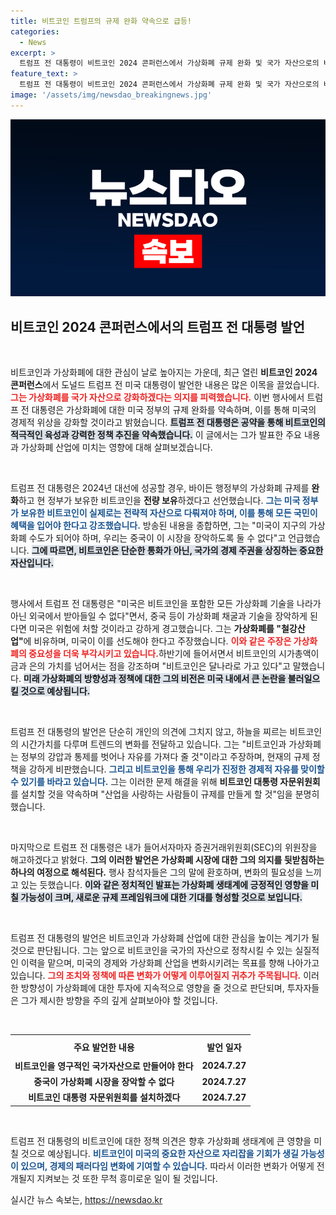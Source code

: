 ```yaml
---
title: 비트코인 트럼프의 규제 완화 약속으로 급등!
categories:
  - News
excerpt: >
  트럼프 전 대통령이 비트코인 2024 콘퍼런스에서 가상화폐 규제 완화 및 국가 자산으로의 비축을 약속하며 미국이 비트코인 슈퍼파워가 되겠다고 선언했다. 그는 중국의 장악을 경계하며, 새로운 SEC 위원장 임명 계획도 공개했다.
feature_text: >
  트럼프 전 대통령이 비트코인 2024 콘퍼런스에서 가상화폐 규제 완화 및 국가 자산으로의 비축을 약속하며 미국이 비트코인 슈퍼파워가 되겠다고 선언했다. 그는 중국의 장악을 경계하며, 새로운 SEC 위원장 임명 계획도 공개했다.
image: '/assets/img/newsdao_breakingnews.jpg'
---
```


<p><img src="/assets/img/newsdao_breakingnews.jpg" alt="bookingtag 속보" /></p>

<h2 data-ke-size="size26">비트코인 2024 콘퍼런스에서의 트럼프 전 대통령 발언</h2>

<p data-ke-size="size16">&nbsp;</p>

<p>비트코인과 가상화폐에 대한 관심이 날로 높아지는 가운데, 최근 열린 <b>비트코인 2024 콘퍼런스</b>에서 도널드 트럼프 전 미국 대통령이 발언한 내용은 많은 이목을 끌었습니다. <b><span style="color: #ee2323;">그는 가상화폐를 국가 자산으로 강화하겠다는 의지를 피력했습니다.</span></b> 이번 행사에서 트럼프 전 대통령은 가상화폐에 대한 미국 정부의 규제 완화를 약속하며, 이를 통해 미국의 경제적 위상을 강화할 것이라고 밝혔습니다. <b><span style="background-color: #21538527;">트럼프 전 대통령은 공약을 통해 비트코인의 적극적인 육성과 강력한 정책 추진을 약속했습니다.</span></b> 이 글에서는 그가 발표한 주요 내용과 가상화폐 산업에 미치는 영향에 대해 살펴보겠습니다.</p>

<p data-ke-size="size16">&nbsp;</p>

<p>트럼프 전 대통령은 2024년 대선에 성공할 경우, 바이든 행정부의 가상화폐 규제를 <b>완화</b>하고 현 정부가 보유한 비트코인을 <b>전량 보유</b>하겠다고 선언했습니다. <b><span style="color: #1a5490;">그는 미국 정부가 보유한 비트코인이 실제로는 전략적 자산으로 다뤄져야 하며, 이를 통해 모든 국민이 혜택을 입어야 한다고 강조했습니다.</span></b> 방송된 내용을 종합하면, 그는 "미국이 지구의 가상화폐 수도가 되어야 하며, 우리는 중국이 이 시장을 장악하도록 둘 수 없다"고 언급했습니다. <b><span style="background-color: #21538527;">그에 따르면, 비트코인은 단순한 통화가 아닌, 국가의 경제 주권을 상징하는 중요한 자산입니다.</span></b> </p>

<p data-ke-size="size16">&nbsp;</p>

<p>행사에서 트럼프 전 대통령은 "미국은 비트코인을 포함한 모든 가상화폐 기술을 나라가 아닌 외국에서 받아들일 수 없다"면서, 중국 등이 가상화폐 채굴과 기술을 장악하게 된다면 미국은 위험에 처할 것이라고 강하게 경고했습니다. 그는 <b>가상화폐를 "철강산업"</b>에 비유하며, 미국이 이를 선도해야 한다고 주장했습니다. <b><span style="color: #ee2323;">이와 같은 주장은 가상화폐의 중요성을 더욱 부각시키고 있습니다.</span></b>하반기에 들어서면서 비트코인의 시가총액이 금과 은의 가치를 넘어서는 점을 강조하며 "비트코인은 달나라로 가고 있다"고 말했습니다. <b><span style="background-color: #21538527;">미래 가상화폐의 방향성과 정책에 대한 그의 비전은 미국 내에서 큰 논란을 불러일으킬 것으로 예상됩니다.</span></b> </p>

<p data-ke-size="size16">&nbsp;</p>

<p>트럼프 전 대통령의 발언은 단순히 개인의 의견에 그치지 않고, 하늘을 찌르는 비트코인의 시간가치를 다루며 트렌드의 변화를 전달하고 있습니다. 그는 "비트코인과 가상화폐는 정부의 강압과 통제를 벗어나 자유를 가져다 줄 것"이라고 주장하며, 현재의 규제 정책을 강하게 비판했습니다. <b><span style="color: #1a5490;">그리고 비트코인을 통해 우리가 진정한 경제적 자유를 맞이할 수 있기를 바라고 있습니다.</span></b> 그는 이러한 문제 해결을 위해 <b>비트코인 대통령 자문위원회</b>를 설치할 것을 약속하며 "산업을 사랑하는 사람들이 규제를 만들게 할 것"임을 분명히 했습니다. </p>

<p data-ke-size="size16">&nbsp;</p>

<p>마지막으로 트럼프 전 대통령은 내가 들어서자마자 증권거래위원회(SEC)의 위원장을 해고하겠다고 밝혔다. <b>그의 이러한 발언은 가상화폐 시장에 대한 그의 의지를 뒷받침하는 하나의 여정으로 해석된다.</b> 행사 참석자들은 그의 말에 환호하며, 변화의 필요성을 느끼고 있는 듯했습니다. <b><span style="background-color: #21538527;">이와 같은 정치적인 발표는 가상화폐 생태계에 긍정적인 영향을 미칠 가능성이 크며, 새로운 규제 프레임워크에 대한 기대를 형성할 것으로 보입니다.</span></b> </p>

<p data-ke-size="size16">&nbsp;</p>

<p>트럼프 전 대통령의 발언은 비트코인과 가상화폐 산업에 대한 관심을 높이는 계기가 될 것으로 판단됩니다. 그는 앞으로 비트코인을 국가의 자산으로 정착시킬 수 있는 실질적인 이력을 맡으며, 미국의 경제와 가상화폐 산업을 변화시키려는 목표를 향해 나아가고 있습니다. <b><span style="color: #ee2323;">그의 조치와 정책에 따른 변화가 어떻게 이루어질지 귀추가 주목됩니다.</span></b> 이러한 방향성이 가상화폐에 대한 투자에 지속적으로 영향을 줄 것으로 판단되며, 투자자들은 그가 제시한 방향을 주의 깊게 살펴보아야 할 것입니다.</p>

<p data-ke-size="size16">&nbsp;</p>

<table style="width: 100%; border-collapse: collapse;">
    <tr>
        <th style="text-align: center; height: 30px;"><b>주요 발언한 내용</b></th>
        <th style="text-align: center; height: 30px;"><b>발언 일자</b></th>
    </tr>
    <tr>
        <td style="text-align: center; height: 17px;"><b>비트코인을 영구적인 국가자산으로 만들어야 한다</b></td>
        <td style="text-align: center; height: 17px;"><b>2024.7.27</b></td>
    </tr>
    <tr>
        <td style="text-align: center; height: 17px;"><b>중국이 가상화폐 시장을 장악할 수 없다</b></td>
        <td style="text-align: center; height: 17px;"><b>2024.7.27</b></td>
    </tr>
    <tr>
        <td style="text-align: center; height: 17px;"><b>비트코인 대통령 자문위원회를 설치하겠다</b></td>
        <td style="text-align: center; height: 17px;"><b>2024.7.27</b></td>
    </tr>
</table>

<p data-ke-size="size16">&nbsp;</p>

<p>트럼프 전 대통령의 비트코인에 대한 정책 의견은 향후 가상화폐 생태계에 큰 영향을 미칠 것으로 예상됩니다. <b><span style="color: #1a5490;">비트코인이 미국의 중요한 자산으로 자리잡을 기회가 생길 가능성이 있으며, 경제의 패러다임 변화에 기여할 수 있습니다.</span></b> 따라서 이러한 변화가 어떻게 전개될지 지켜보는 것 또한 무척 흥미로운 일이 될 것입니다. </p>
실시간 뉴스 속보는, <a href="https://newsdao.kr" rel="dofollow">https://newsdao.kr</a>


